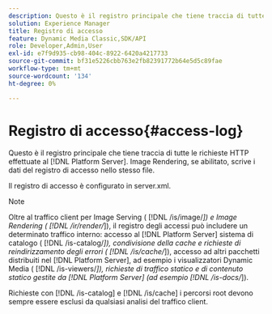 ```yaml
---
description: Questo è il registro principale che tiene traccia di tutte le richieste HTTP effettuate al [!DNL Platform Server]. Image Rendering, se abilitato, scrive i dati del registro di accesso nello stesso file.
solution: Experience Manager
title: Registro di accesso
feature: Dynamic Media Classic,SDK/API
role: Developer,Admin,User
exl-id: e7f9d935-cb98-404c-8922-6420a4217733
source-git-commit: bf31e5226cbb763e2fb82391772b64e5d5c89fae
workflow-type: tm+mt
source-wordcount: '134'
ht-degree: 0%

---
```


# Registro di accesso{#access-log}

Questo è il registro principale che tiene traccia di tutte le richieste HTTP effettuate al [!DNL Platform Server]. Image Rendering, se abilitato, scrive i dati del registro di accesso nello stesso file.

Il registro di accesso è configurato in server.xml.

>[!NOTE]
>
>Oltre al traffico client per Image Serving ( [!DNL /is/image/*]) e Image Rendering ( [!DNL /ir/render/*]), il registro degli accessi può includere un determinato traffico interno: accesso al [!DNL Platform Server] sistema di catalogo ( [!DNL /is-catalog/*]), condivisione della cache e richieste di reindirizzamento degli errori ( [!DNL /is/cache/*]), accesso ad altri pacchetti distribuiti nel [!DNL Platform Server], ad esempio i visualizzatori Dynamic Media ( [!DNL /is-viewers/*]), richieste di traffico statico e di contenuto statico gestite da [!DNL Platform Server] (ad esempio [!DNL /is-docs/*]).

Richieste con [!DNL /is-catalog] e [!DNL /is/cache] i percorsi root devono sempre essere esclusi da qualsiasi analisi del traffico client.
